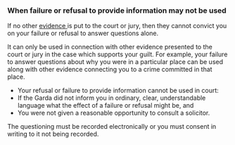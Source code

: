 ###  **When failure or refusal to provide information may not be used**

If no other [ evidence ](/en/justice/evidence/evidence-introduction/) is put
to the court or jury, then they cannot convict you on your failure or refusal
to answer questions alone.

It can only be used in connection with other evidence presented to the court
or jury in the case which supports your guilt. For example, your failure to
answer questions about why you were in a particular place can be used along
with other evidence connecting you to a crime committed in that place.

  * Your refusal or failure to provide information cannot be used in court: 
  * If the Garda did not inform you in ordinary, clear, understandable language what the effect of a failure or refusal might be, and 
  * You were not given a reasonable opportunity to consult a solicitor. 

The questioning must be recorded electronically or you must consent in writing
to it not being recorded.
